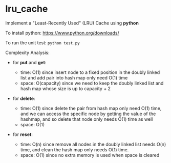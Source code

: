 # lru_cache

Implement a "Least-Recently Used" (LRU) Cache using **python**

To install python: https://www.python.org/downloads/

To run the unit test: ```python test.py ```

Complexity Analysis:

- for **put** and **get**:
  - time: O(1) since insert node to a fixed position in the doubly linked list and add pair into hash map only need O(1) time
  - space: O(capacity) since we need to keep the doubly linked list and hash map whose size is up to capacity + 2

- for **delete**:
  - time: O(1) since delete the pair from hash map only need O(1) time, and  we can access the specific node by getting the value of the hashmap, and so delete that node only needs O(1) time as well
  - space: O(1) 
  
- for **reset**:
  - time: O(n) since remove all nodes in the doubly linked list needs O(n) time, and clean the hash map only needs O(1) time.
  - space: O(1) since no extra memory is used when space is cleared

